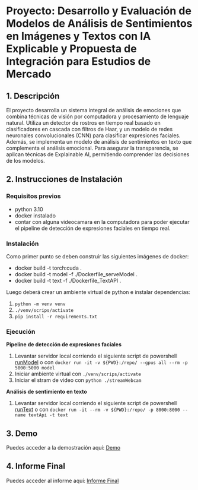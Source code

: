 # Proyecto: Desarrollo y Evaluación de Modelos de Análisis de Sentimientos en Imágenes y Textos con IA Explicable y Propuesta de Integración para Estudios de Mercado

## 1. Descripción
El proyecto desarrolla un sistema integral de análisis de emociones que combina técnicas de visión por computadora y procesamiento de lenguaje natural. Utiliza un detector de rostros en tiempo real basado en clasificadores en cascada con filtros de Haar, y un modelo de redes neuronales convolucionales (CNN) para clasificar expresiones faciales. Además, se implementa un modelo de análisis de sentimientos en texto que complementa el análisis emocional. Para asegurar la transparencia, se aplican técnicas de Explainable AI, permitiendo comprender las decisiones de los modelos.

## 2. Instrucciones de Instalación

### Requisitos previos
- python 3.10
- docker instalado
- contar con alguna videocamara en la computadora para poder ejecutar el pipeline de detección de expresiones faciales en tiempo real.

### Instalación

Como primer punto se deben construir las siguientes imágenes de docker:

- docker build -t torch:cuda .
- docker build -t model -f ./Dockerfile_serveModel .
- docker build -t text -f ./Dockerfile_TextAPI .

Luego deberá crear un ambiente virtual de python e instalar dependencias:

 1. `python -m venv venv`
 2. `./venv/scrips/activate`
 3. `pip install -r requirements.txt`

### Ejecución


**Pipeline de detección de expresiones faciales**

1. Levantar servidor local corriendo el siguiente script de powershell [runModel](src/runModel.ps1) o con `docker run -it -v ${PWD}:/repo/ --gpus all --rm -p 5000:5000 model`
2. Iniciar ambiente virtual con `./venv/scrips/activate`
3. Iniciar el stram de video con `python ./streamWebcam`

**Análisis de sentimiento en texto**

1. Levantar servidor local corriendo el siguiente script de powershell [runText](src/runText.ps1) o con `docker run -it --rm -v ${PWD}:/repo/ -p 8000:8000 --name textApi -t text`

## 3. Demo
Puedes acceder a la demostración aquí: [Demo](demo/demo.mp4)

## 4. Informe Final

Puedes acceder al informe aquí: [Informe Final](docs/Trabajo_de_graduación___Diego_Córdova.pdf)
